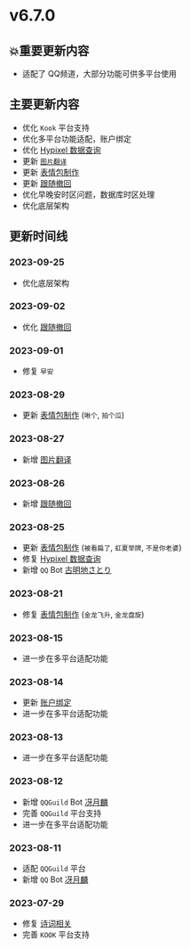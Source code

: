 # v6.7.0

## 💥重要更新内容

- 适配了 QQ频道，大部分功能可供多平台使用

## 主要更新内容

- 优化 `Kook` 平台支持
- 优化多平台功能适配，账户绑定
- 优化 [Hypixel 数据查询](../function/query/hypixel.md)
- 更新 [`图片翻译`](../function/useful/translate.md##图片翻译)
- 更新 [表情包制作](../function/img/img_meme.md)
- 更新 [跟随撤回](../function/admin/follow_delete)
- 优化早晚安时区问题，数据库时区处理
- 优化底层架构

## 更新时间线

### 2023-09-25

- 优化底层架构

### 2023-09-02

- 优化 [跟随撤回](../function/admin/follow_delete)

### 2023-09-01

- 修复 `早安`

### 2023-08-29

- 更新 [表情包制作](../function/img/img_meme.md) (`啾个`, `拍个瓜`)

### 2023-08-27

- 新增 [图片翻译](../function/useful/translate.md##图片翻译)

### 2023-08-26

- 新增 [跟随撤回](../function/admin/follow_delete)

### 2023-08-25

- 更新 [表情包制作](../function/img/img_meme.md) (`被看扁了`, `虹夏举牌`, `不是你老婆`)
- 修复 [Hypixel 数据查询](../function/query/hypixel.md)
- 新增 `QQ` Bot [古明地さとり](../about/botlist.md)

### 2023-08-21

- 修复 [表情包制作](../function/img/img_meme.md) (`金龙飞升`, `金龙盘旋`)

### 2023-08-15

- 进一步在多平台适配功能

### 2023-08-14

- 更新 [账户绑定](../function/admin/platform.md)
- 进一步在多平台适配功能

### 2023-08-13

- 进一步在多平台适配功能

### 2023-08-12

- 新增 `QQGuild` Bot [冴月麟](../about/botlist.md)
- 完善 `QQGuild` 平台支持
- 进一步在多平台适配功能

### 2023-08-11

- 适配 `QQGuild` 平台
- 新增 `QQ` Bot [冴月麟](../about/botlist.md)

### 2023-07-29

- 修复 [诗词相关](..\function\play\poem_writer.md)
- 完善 `KOOK` 平台支持
